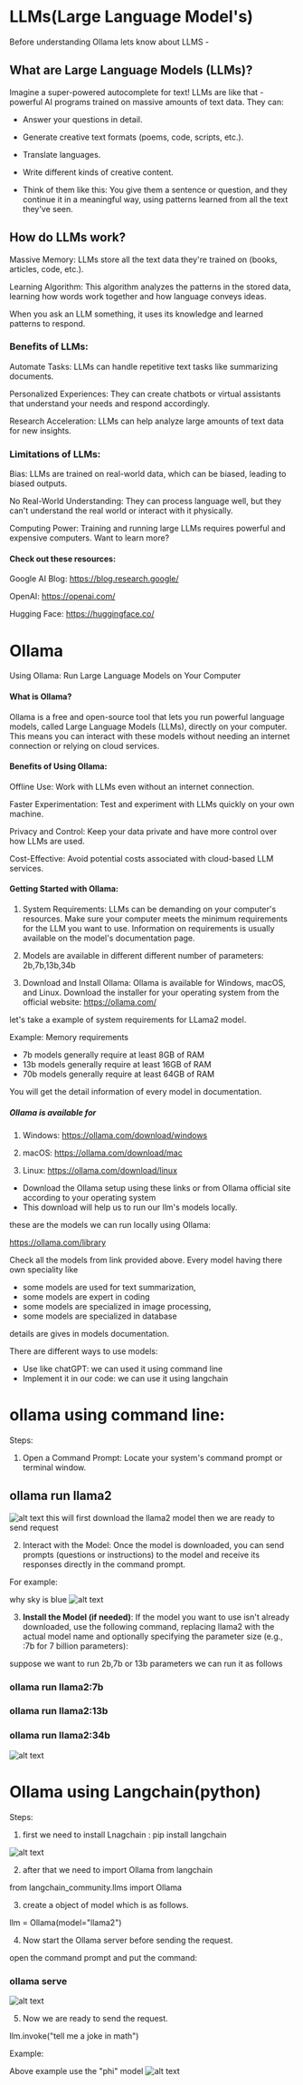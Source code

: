 # LLMs(Large Language Model's)
Before understanding Ollama lets know about LLMS -

## What are Large Language Models (LLMs)?

Imagine a super-powered autocomplete for text! LLMs are like that -     powerful AI programs trained on massive amounts of text data. They can:

- Answer your questions in detail.

- Generate creative text formats (poems, code, scripts, etc.).

- Translate languages.

- Write different kinds of creative content.

- Think of them like this: You give them a sentence or question, and they continue it in a meaningful way, using patterns learned from all the text they've seen.

## How do LLMs work?

Massive Memory: LLMs store all the text data they're trained on (books, articles, code, etc.).

Learning Algorithm: This algorithm analyzes the patterns in the stored data, learning how words work together and how language conveys ideas.

When you ask an LLM something, it uses its knowledge and learned patterns to respond.

### Benefits of LLMs:

Automate Tasks: LLMs can handle repetitive text tasks like summarizing documents.

Personalized Experiences: They can create chatbots or virtual assistants that understand your needs and respond accordingly.

Research Acceleration: LLMs can help analyze large amounts of text data for new insights.

### Limitations of LLMs:

Bias: LLMs are trained on real-world data, which can be biased, leading to biased outputs.

No Real-World Understanding: They can process language well, but they can't understand the real world or interact with it physically.

Computing Power: Training and running large LLMs requires powerful and expensive computers.
Want to learn more?

#### Check out these resources:

Google AI Blog: https://blog.research.google/

OpenAI: https://openai.com/

Hugging Face: https://huggingface.co/



# Ollama

Using Ollama: Run Large Language Models on Your Computer
#### What is Ollama?

Ollama is a free and open-source tool that lets you run powerful language models, called Large Language Models (LLMs), directly on your computer.  This means you can interact with these models without needing an internet connection or relying on cloud services.

#### Benefits of Using Ollama:

Offline Use: Work with LLMs even without an internet connection.

Faster Experimentation: Test and experiment with LLMs quickly on your own machine.

Privacy and Control: Keep your data private and have more control over how LLMs are used.

Cost-Effective: Avoid potential costs associated with cloud-based LLM services.


#### Getting Started with Ollama:

1. System Requirements: LLMs can be demanding on your computer's resources. Make sure your computer meets the minimum requirements for the LLM you want to use. Information on requirements is usually available on the model's documentation page.

2. Models are available in different different number of parameters: 2b,7b,13b,34b

3. Download and Install Ollama: Ollama is available for Windows, macOS, and Linux. Download the installer for your operating system from the official website: https://ollama.com/


let's take a example of system requirements for LLama2 model.

Example: 
Memory requirements

- 7b models generally require at least 8GB of RAM
- 13b models generally require at least 16GB of RAM
- 70b models generally require at least 64GB of RAM


You will get the detail information of every model in documentation.

 ##### Ollama is available for 

1. Windows: https://ollama.com/download/windows

2. macOS: https://ollama.com/download/mac

3. Linux: https://ollama.com/download/linux


- Download the Ollama setup using these links or from Ollama official site according to your operating system
- This download will help us to run our llm's models locally.

these are the models we can run locally using Ollama: 

https://ollama.com/library


Check all the models from link provided above. Every model having there own speciality  like
- some models are used for text summarization,
- some models are expert in coding 
- some models are specialized in image processing, 
- some models are specialized in database
    
details are gives in models documentation.


There are different ways to use models:
- Use like chatGPT: we can used it using command line
- Implement it in our code: we can use it using langchain

# ollama using command line: 

Steps:

1. Open a Command Prompt: Locate your system's command prompt or terminal window.


## ollama run llama2
![alt text](./1_run.png "Logo Title Text 1")
this will first download the llama2 model then we are ready to send request

2. Interact with the Model: Once the model is downloaded, you can send prompts (questions or instructions) to the model and receive its responses directly in the command prompt. 

For example:

why sky is blue
![alt text](./request.png "Logo Title Text 1")


3. __Install the Model (if needed)__: If the model you want to use isn't already downloaded, use the following command, replacing llama2 with the actual model name and optionally specifying the parameter size (e.g., :7b for 7 billion parameters):

suppose we want to run 2b,7b or 13b parameters we can run it as follows

### ollama run llama2:7b
### ollama run llama2:13b
### ollama run llama2:34b
![alt text](./2_llama_b.png "Logo Title Text 1")



# Ollama using Langchain(python)

Steps:

1. first we need to install Lnagchain :
 pip install langchain

![alt text](./3_lang.png "Logo Title Text 1")


2. after that we need to import Ollama from langchain

from langchain_community.llms import Ollama

3. create a object of model which is as follows.

llm = Ollama(model="llama2")

4. Now start the Ollama server before sending the request.

open the command prompt and put the command:
### ollama serve
![alt text](./4_serve.png "Logo Title Text 1")


5. Now we are ready to send the request.

llm.invoke("tell me a joke in math")


Example:

Above example use the "phi" model
![alt text](./tute.png "Logo Title Text 1")